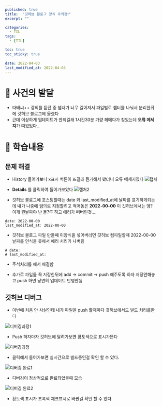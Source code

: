 ```yaml
---
published: true
title:  "깃허브 블로그 양식 주의점❗"
excerpt: ""

categories:
  - TIL
tags:
  - [TIL]

toc: true
toc_sticky: true
 
date: 2022-04-03
last_modified_at: 2022-04-03
---
```

# 🤔 사건의 발달
- 따배씨++ 강의를 듣던 중 챕터가 너무 길어져서 파일별로 챕터를 나눠서 분리한뒤에 깃허브 블로그에 올렸다
- 근데 이상하게 업데이트가 안되길래 1시간30분 가량 헤메다가 찾았는데 **오류 메세지**가 떠있었다...


# 📃 학습내용
## 문제 해결
- History 들어가보니 x표시 버튼이 뜨길래 뭔가해서 봤더니 오류 메세지였다
![캡처](https://user-images.githubusercontent.com/90514882/161395351-f1e8feda-b0df-47e5-b0bf-b862e74a3bcb.PNG)

- **Details** 를 클릭하여 들어가보았다
![캡처2](https://user-images.githubusercontent.com/90514882/161395421-22a1dbc7-2431-44ed-822d-41c17ff0a1ac.PNG)

- 깃허브 블로그에 포스팅할때는 date 와 last_modified_at에 날짜를 표기하게되는데 내가 나중에 임의로 지정할려고 적어놓은 **2022-00-00** 이 깃허브에서는 엥? 이게 뭔날짜야 난 몰?루 하고 에러가 떠버린것....
 
```
date: 2022-00-00
last_modified_at: 2022-00-00
```
- 깃허브 블로그 파일 만들때 이양식을 넣어버리면 깃허브 컴파일할때 2022-00-00 날짜를 인식을 못해서 에러 처리가 나버림

```
# date: 
# last_modified_at:
```
- 주석처리를 해서 해결함

- 추가로 파일들 꼭 저장한뒤에 add → commit → push 해주도록 하자 저장안해놓고 push 하면 당연히 업데이트 반영안됨

## 깃허브 디버그
- 이번에 처음 안 사실인데 내가 파일을 push 할때마다 깃허브에서도 빌드 처리를한다


![디버깅과정1](https://user-images.githubusercontent.com/90514882/161395950-dd8f4fe7-ed7f-4146-a002-c0d48427c73b.PNG)

- Push 하자마자 깃허브에 달려가보면 황토색으로 표시가뜬다

![디버깅과정](https://user-images.githubusercontent.com/90514882/161395983-f371b383-45ea-4a41-8b2b-1e6eed6aa826.PNG)

- 클릭해서 들어가보면 실시간으로 빌드중인걸 확인 할 수 있다.

![디버깅 완료1](https://user-images.githubusercontent.com/90514882/161396006-cf87fbcd-4318-434a-a48d-a535c0d024b4.PNG)

- 디버깅이 정상적으로 완료되었을때 모습

![디버깅 완료2](https://user-images.githubusercontent.com/90514882/161396026-8c075fb7-9373-4991-bb31-07ba0ea254ed.PNG)

- 황토색 표시가 초록색 체크표시로 바뀐걸 확인 할 수 있다.